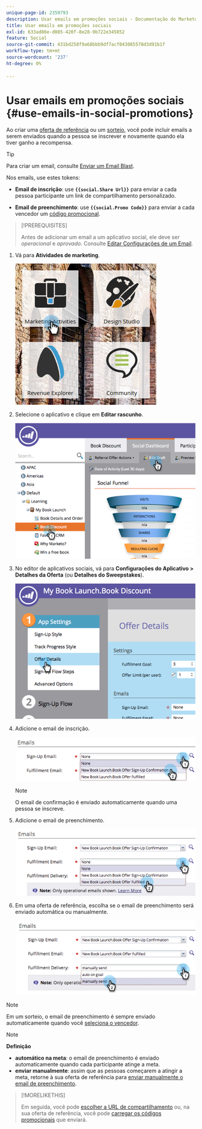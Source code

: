 ```yaml
---
unique-page-id: 2359793
description: Usar emails em promoções sociais - Documentação do Marketo - Documentação do produto
title: Usar emails em promoções sociais
exl-id: 633ad86e-d085-420f-8e28-9b722e345852
feature: Social
source-git-commit: 431bd258f9a68bbb9df7acf043085578d3d91b1f
workflow-type: tm+mt
source-wordcount: '237'
ht-degree: 0%

---
```


# Usar emails em promoções sociais {#use-emails-in-social-promotions}

Ao criar uma [oferta de referência](/help/marketo/product-docs/demand-generation/social/referral-offers/create-a-referral-offer.md) ou um [sorteio](/help/marketo/product-docs/demand-generation/social/sweepstakes/create-sweepstakes.md), você pode incluir emails a serem enviados quando a pessoa se inscrever e novamente quando ela tiver ganho a recompensa.

>[!TIP]
>
>Para criar um email, consulte [Enviar um Email Blast](/help/marketo/getting-started/quick-wins/send-an-email.md).

Nos emails, use estes tokens:

* **Email de inscrição**: use **`{{social.Share Url}}`** para enviar a cada pessoa participante um link de compartilhamento personalizado.

* **Email de preenchimento**: use **`{{social.Promo Code}}`** para enviar a cada vencedor um [código promocional](/help/marketo/product-docs/demand-generation/social/social-functions/use-promo-codes-for-offer-fulfillment.md).

>[!PREREQUISITES]
>
>Antes de adicionar um email a um aplicativo social, ele deve ser _operacional_ e _aprovado_. Consulte [Editar Configurações de um Email](/help/marketo/product-docs/email-marketing/general/functions-in-the-editor/make-an-email-operational.md).

1. Vá para **Atividades de marketing**.

   ![](assets/ma.png)

1. Selecione o aplicativo e clique em **Editar rascunho**.

   ![](assets/image2014-9-19-16-3a12-3a33.png)

1. No editor de aplicativos sociais, vá para **Configurações do Aplicativo > Detalhes da Oferta** (ou **Detalhes do Sweepstakes**).

   ![](assets/image2014-9-19-16-3a12-3a41.png)

1. Adicione o email de inscrição.

   ![](assets/image2014-9-19-16-3a12-3a49.png)

   >[!NOTE]
   >
   >O email de confirmação é enviado automaticamente quando uma pessoa se inscreve.

1. Adicione o email de preenchimento.

   ![](assets/image2014-9-19-16-3a15-3a26.png)

1. Em uma oferta de referência, escolha se o email de preenchimento será enviado automática ou manualmente.

   ![](assets/image2014-9-19-16-3a15-3a36.png)

>[!NOTE]
>
>Em um sorteio, o email de preenchimento é sempre enviado automaticamente quando você [seleciona o vencedor](/help/marketo/product-docs/demand-generation/social/sweepstakes/select-sweepstakes-winners.md).

>[!NOTE]
>
>**Definição**
>
>* **automático na meta**: o email de preenchimento é enviado automaticamente quando cada participante atinge a meta.
>* **enviar manualmente**: assim que as pessoas começarem a atingir a meta, retorne à sua oferta de referência para [enviar manualmente o email de preenchimento](/help/marketo/product-docs/demand-generation/social/referral-offers/send-referral-offer-fulfillment-email.md).
>

>[!MORELIKETHIS]
>
>Em seguida, você pode [escolher a URL de compartilhamento](/help/marketo/product-docs/demand-generation/social/social-functions/choose-the-share-url-for-a-social-app.md) ou, na sua oferta de referência, você pode [carregar os códigos promocionais](/help/marketo/product-docs/demand-generation/social/social-functions/use-promo-codes-for-offer-fulfillment.md) que enviará.
